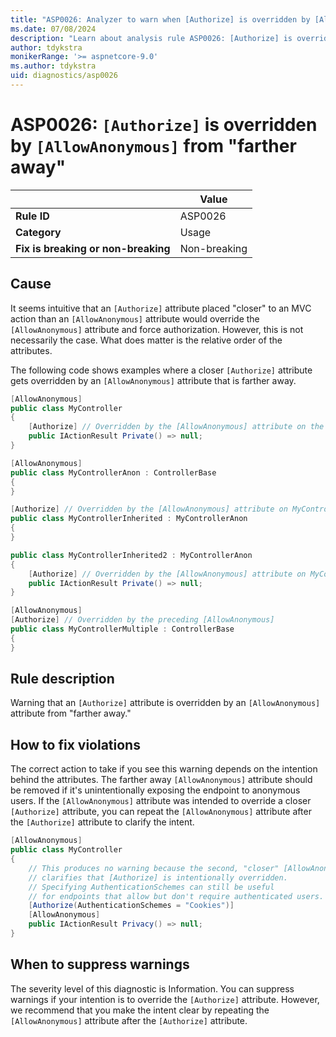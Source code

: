 ```yaml
---
title: "ASP0026: Analyzer to warn when [Authorize] is overridden by [AllowAnonymous] from 'farther away'" 
ms.date: 07/08/2024
description: "Learn about analysis rule ASP0026: [Authorize] is overridden by [AllowAnonymous] from 'farther away'"
author: tdykstra
monikerRange: '>= aspnetcore-9.0'
ms.author: tdykstra
uid: diagnostics/asp0026
---
```

# ASP0026: `[Authorize]` is overridden by `[AllowAnonymous]` from "farther away"

|                                     | Value        |
| -                                   | -            |
| **Rule ID**                         | ASP0026      |
| **Category**                        | Usage        |
| **Fix is breaking or non-breaking** | Non-breaking |

## Cause

It seems intuitive that an `[Authorize]` attribute placed "closer" to an MVC action than an `[AllowAnonymous]` attribute would override the `[AllowAnonymous]` attribute and force authorization. However, this is not necessarily the case. What does matter is the relative order of the attributes.

The following code shows examples where a closer `[Authorize]` attribute gets overridden by an `[AllowAnonymous]` attribute that is farther away.

```csharp
[AllowAnonymous]
public class MyController
{
    [Authorize] // Overridden by the [AllowAnonymous] attribute on the class
    public IActionResult Private() => null;
}
```

```csharp
[AllowAnonymous]
public class MyControllerAnon : ControllerBase
{
}

[Authorize] // Overridden by the [AllowAnonymous] attribute on MyControllerAnon
public class MyControllerInherited : MyControllerAnon
{
}

public class MyControllerInherited2 : MyControllerAnon
{
    [Authorize] // Overridden by the [AllowAnonymous] attribute on MyControllerAnon
    public IActionResult Private() => null;
}
```

```csharp
[AllowAnonymous]
[Authorize] // Overridden by the preceding [AllowAnonymous]
public class MyControllerMultiple : ControllerBase
{
}
```

## Rule description

Warning that an `[Authorize]` attribute is overridden by an `[AllowAnonymous]` attribute from "farther away."

## How to fix violations

The correct action to take if you see this warning depends on the intention behind the attributes. The farther away `[AllowAnonymous]` attribute should be removed if it's unintentionally exposing the endpoint to anonymous users. If the `[AllowAnonymous]` attribute was intended to override a closer `[Authorize]` attribute, you can repeat the `[AllowAnonymous]` attribute after the `[Authorize]` attribute to clarify the intent.

```csharp
[AllowAnonymous]
public class MyController
{
    // This produces no warning because the second, "closer" [AllowAnonymous]
    // clarifies that [Authorize] is intentionally overridden.
    // Specifying AuthenticationSchemes can still be useful
    // for endpoints that allow but don't require authenticated users.
    [Authorize(AuthenticationSchemes = "Cookies")]
    [AllowAnonymous]
    public IActionResult Privacy() => null;
}
```

## When to suppress warnings

The severity level of this diagnostic is Information. You can suppress warnings if your intention is to override the `[Authorize]` attribute. However, we recommend that you make the intent clear by repeating the `[AllowAnonymous]` attribute after the `[Authorize]` attribute.
